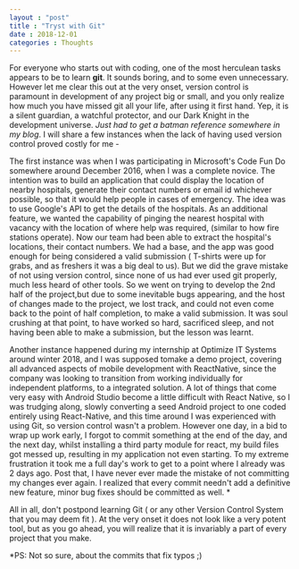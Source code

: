 ```yaml
---
layout : "post"
title : "Tryst with Git"
date : 2018-12-01
categories : Thoughts
---
```


For everyone who starts out with coding, one of the most herculean tasks appears to be to learn **git**. It sounds boring, and to some even unnecessary. However let me clear this out at the very onset, version control is paramount in development of any project big or small, and you only realize how much you have missed git all your life, after using it first hand. Yep, it is a silent guardian, a watchful protector, and our Dark Knight in the development universe.  *Just had to get a batman reference somewhere in my blog*. I will share a few instances when the lack of having used version control proved costly for me  - 

The first instance was when I was participating in Microsoft's Code Fun Do somewhere around December 2016, when I was a complete novice. The intention was to build an application that could display the location of nearby hospitals, generate their contact numbers or email id whichever possible, so that it would help people in cases of emergency. The idea was to use Google's API to get the details of the hospitals. As an additional feature, we wanted the capability of pinging the nearest hospital with vacancy with the location of where help was required, (similar to how fire stations operate). Now our team had been able to extract the hospital's locations, their contact numbers. We had a base, and the app was good enough for being considered a valid submission ( T-shirts were up for grabs, and as freshers it was a big deal to us). But we did the grave mistake of not using version control, since none of us had ever used git properly, much less heard of other tools. So we went on trying to develop the 2nd half of the project,but due to some inevitable bugs appearing, and the host of changes made to the project, we lost track, and could not even come back to the point of half completion, to make a valid submission. It was soul crushing at that point, to have worked so hard, sacrificed sleep, and not having been able to make a submission, but the lesson was learnt.

Another instance happened during my internship at Optimize IT Systems around winter 2018, and I was supposed tomake a demo project, covering all advanced aspects of mobile development with ReactNative, since the company was looking to transition from working individually for independent platforms, to a integrated solution. A lot of things that come very easy with Android Studio become a little difficult with React Native, so I was trudging along, slowly converting a seed Android project to one coded entirely using React-Native, and this time around I was experienced with using Git, so version control wasn't a problem. However one day, in a bid to wrap up work early, I forgot to commit something at the end of the day, and the next day, whilst installing a third party module for react, my build files got messed up, resulting in my application not even starting. To my extreme frustration it took me a full day's work to get to a point where I already was 2 days ago. Post that, I have never ever made the mistake of not committing my changes ever again. I realized that every commit needn't add a definitive new feature, minor bug fixes should be committed as well. \*


All in all, don't postpond learning Git ( or any other Version Control System that you may deem fit ). At the very onset it does not look like a very potent tool, but as you go ahead, you will realize that it is invariably a part of every project that you make.

\*PS: Not so sure, about the commits that fix typos ;)